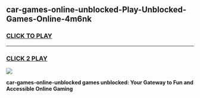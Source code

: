 
## car-games-online-unblocked-Play-Unblocked-Games-Online-4m6nk
<h3>
<a href="https://premium76.site?title=car-games-online-unblocked&ref=24A">CLICK TO PLAY</a></h3>
<hr>

<h3>
<a href="https://premium76.site?title=car-games-online-unblocked&ref=24A">CLICK 2 PLAY</a>
  
</h3>

<a href="https://premium76.site?title=car-games-online-unblocked&ref=24A"><img src="https://clearcache.store/games.png"></a>


**car-games-online-unblocked games unblocked: Your Gateway to Fun and Accessible Online Gaming**
